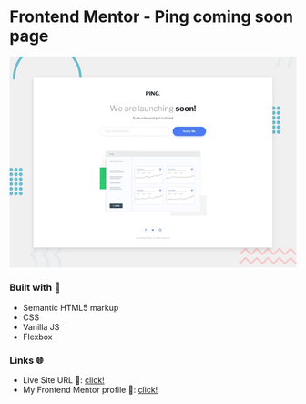 # Frontend Mentor - Ping coming soon page

![Design preview for the Ping coming soon page coding challenge](./design/desktop-preview.jpg)

### Built with 🧱
- Semantic HTML5 markup
- CSS
- Vanilla JS 
- Flexbox

### Links 🌐

- Live Site URL 🔴: [click!](https://kacperkwinta.github.io/Interactive-rating-component/)
- My Frontend Mentor profile 👦: [click!](https://www.frontendmentor.io/profile/kacperkwinta)
